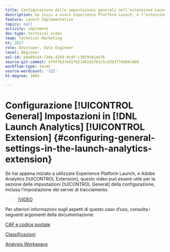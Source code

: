 ```yaml
---
title: Configurazione delle impostazioni generali nell’estensione Launch Analytics
description: Se inizi a usare Experience Platform Launch, e l’estensione Adobe Analytics, questo video ti può aiutare con la parte relativa alle impostazioni generali della configurazione, inclusa l’impostazione del server di tracciamento.
feature: Launch Implementation
topics: null
activity: implement
doc-type: technical video
team: Technical Marketing
kt: 2837
role: Developer, Data Engineer
level: Beginner
exl-id: b4e89144-730e-4256-9c9f-c38f9c814e7b
source-git-commit: ef9ffb37e417621462d1f63c5cd39377dd94c800
workflow-type: tm+mt
source-wordcount: '122'
ht-degree: 100%

---
```


# Configurazione [!UICONTROL General] Impostazioni in [!DNL Launch Analytics] [!UICONTROL Extension] {#configuring-general-settings-in-the-launch-analytics-extension}

Se hai appena iniziato a utilizzare Experience Platform Launch, e Adobe Analytics [!UICONTROL Extension], questo video può essere utile per la sezione delle impostazioni [!UICONTROL General] della configurazione, inclusa l’impostazione del server di tracciamento.

>[!VIDEO](https://video.tv.adobe.com/v/27093/?quality=9)

Per ulteriori informazioni sugli aspetti di questo caso d’uso, consulta i seguenti argomenti della documentazione:

[CAP e codice postale](https://experienceleague.adobe.com/docs/analytics/components/dimensions/zip-code.html?lang=it)

[Classificazioni](https://experienceleague.adobe.com/docs/analytics/components/classifications/c-classifications.html?lang=it)

[Analysis Workspace](https://experienceleague.adobe.com/docs/analytics/analyze/analysis-workspace/analysis-workspace-features.html?lang=it)
